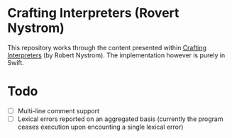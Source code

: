 # Crafting Interpreters (Rovert Nystrom)
This repository works through the content presented within [Crafting Interpreters](https://craftinginterpreters.com) (by Robert Nystrom). The implementation however is purely in Swift.

# Todo
- [ ] Multi-line comment support
- [ ] Lexical errors reported on an aggregated basis (currently the program ceases execution upon encounting a single lexical error)
